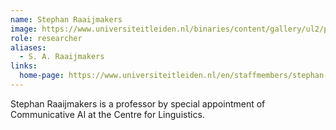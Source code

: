 ```yaml
---
name: Stephan Raaijmakers
image: https://www.universiteitleiden.nl/binaries/content/gallery/ul2/portraits/humanities/s/s.a.-stephan-raaijmakers.jpg/s.a.-stephan-raaijmakers.jpg/d200x250
role: researcher
aliases:
  - S. A. Raaijmakers
links:
  home-page: https://www.universiteitleiden.nl/en/staffmembers/stephan-raaijmakers
---
```


Stephan Raaijmakers is a professor by special appointment of Communicative AI at the Centre for Linguistics.
